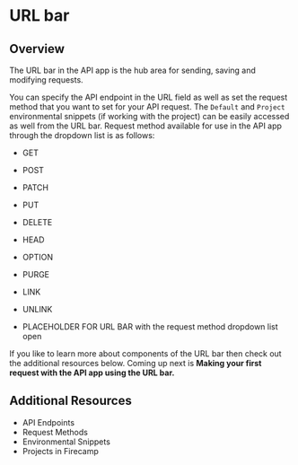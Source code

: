 # URL bar

## Overview

The URL bar in the API app is the hub area for sending, saving and modifying requests.

You can specify the API endpoint in the URL field as well as set the request method that you want to set for your API request. The `Default` and `Project` environmental snippets (if working with the project) can be easily accessed as well from the URL bar. Request method available for use in the API app through the dropdown list is as follows:

- GET
- POST
- PATCH
- PUT
- DELETE
- HEAD
- OPTION
- PURGE
- LINK
- UNLINK

- PLACEHOLDER FOR URL BAR with the request method dropdown list open

If you like to learn more about components of the URL bar then check out the additional resources below. Coming up next is **Making your first request with the API app using the URL bar.**

## Additional Resources

- API Endpoints
- Request Methods
- Environmental Snippets
- Projects in Firecamp
